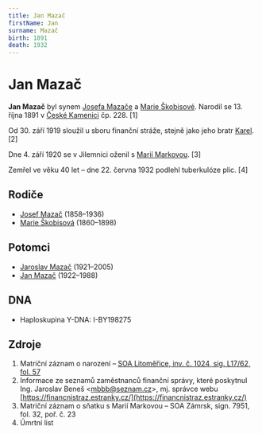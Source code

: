 ```yaml
---
title: Jan Mazač
firstName: Jan
surname: Mazač
birth: 1891
death: 1932
---
```

# Jan Mazač

**Jan Mazač** byl synem [Josefa Mazače](mazac-josef-1858.md) a [Marie Škobisové](skobisova-marie-1860.md). Narodil se 13. října 1891 v [České Kamenici](https://cs.wikipedia.org/wiki/%C4%8Cesk%C3%A1_Kamenice) čp. 228. [1]

Od 30. září 1919 sloužil u sboru finanční stráže, stejně jako jeho bratr [Karel](mazac-karel-1884.md). [2]

Dne 4. září 1920 se v Jilemnici oženil s [Marií Markovou](markova-marie-1887.md). [3]

Zemřel ve věku 40 let – dne 22. června 1932 podlehl tuberkulóze plic. [4]


## Rodiče

- [Josef Mazač](mazac-josef-1858.md) (1858–1936)
- [Marie Škobisová](skobisova-marie-1860.md) (1860–1898)


## Potomci

- [Jaroslav Mazač](mazac-jaroslav-1921.md) (1921–2005)
- [Jan Mazač](mazac-jan-1922.md) (1922–1988)


## DNA

- Haploskupina Y-DNA: I-BY198275


## Zdroje

1. Matriční záznam o narození – [SOA Litoměřice, inv. č. 1024, sig. L17/62, fol. 57](http://vademecum.soalitomerice.cz/vademecum/permalink?xid=09ddd7cea03b9b8d:4e496e4e:12216bae987:-79a3&scan=007819bb0e014b7490f5e165f609da49)
2. Informace ze seznamů zaměstnanců finanční správy, které poskytnul Ing. Jaroslav Beneš \<[mbbb@seznam.cz](mailto:mbbb@seznam.cz)>, mj. správce webu [https://financnistraz.estranky.cz/](https://financnistraz.estranky.cz/)
3. Matriční záznam o sňatku s Marií Markovou – SOA Zámrsk, sign. 7951, fol. 32, poř. č. 23
4. Úmrtní list